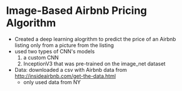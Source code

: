 # Image-Based Airbnb Pricing Algorithm
- Created a deep learning alogrithm to predict the price of an Airbnb listing only from a picture from the listing
- used two types of CNN's models
    1. a custom CNN 
    2. InceptionV3 that was pre-trained on the image_net dataset    
- Data: downloaded a csv with Airbnb data from http://insideairbnb.com/get-the-data.html 
    - only used data from NY

